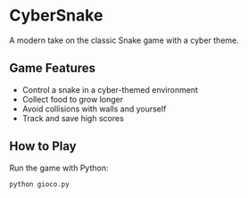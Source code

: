 # CyberSnake

A modern take on the classic Snake game with a cyber theme.

## Game Features
- Control a snake in a cyber-themed environment
- Collect food to grow longer
- Avoid collisions with walls and yourself
- Track and save high scores

## How to Play
Run the game with Python:
```
python gioco.py
``` 